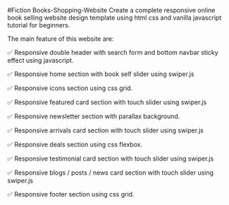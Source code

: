 #Fiction Books-Shopping-Website
Create a complete responsive online book selling website design template using html css and vanilla javascript tutorial for beginners.

The main feature of this website are:

✅ Responsive double header with search form and bottom navbar sticky effect using javascript.

✅ Responsive home section with book self slider using swiper.js

✅ Responsive icons section using css grid.

✅ Responsive featured card section with touch slider using swiper.js

✅ Responsive newsletter section with parallax background.

✅ Responsive arrivals card section with touch slider using swiper.js

✅ Responsive deals section using css flexbox.

✅ Responsive testimonial card section with touch slider using swiper.js

✅ Responsive  blogs / posts / news card section with touch slider using swiper.js

✅ Responsive footer section using css grid.

